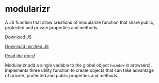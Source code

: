 # modularizr
A JS function that allow creations of modularize function that share public, protected and private properties and methods.

[Download JS](http://raw.githubusercontent.com/Fakkio84/modularizr/0.1.0/src/)

[Download minified JS](http://raw.githubusercontent.com/Fakkio84/modularizr/0.1.0/src/)

[Read the docs!](http://fakkio84.github.io/modularizr/)

Modularizr add a single variable to the global object (`window` in browsers). Implements three utility function to create objects that can take advantage of private, protected and public properties and methods.
